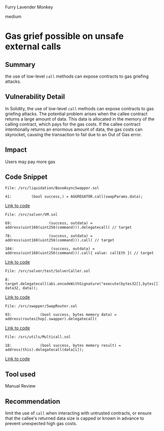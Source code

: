 Furry Lavender Monkey

medium

# Gas grief possible on unsafe external calls

## Summary
the use of low-level `call` methods can expose contracts to gas griefing attacks.

## Vulnerability Detail
In Solidity, the use of low-level `call` methods can expose contracts to gas griefing attacks. The potential problem arises when the callee contract returns a large amount of data. This data is allocated in the memory of the calling contract, which pays for the gas costs. If the callee contract intentionally returns an enormous amount of data, the gas costs can skyrocket, causing the transaction to fail due to an Out of Gas error.

## Impact

Users may pay more gas

## Code Snippet


```solidity
File: /src/liquidation/BaseAsyncSwapper.sol

41:         (bool success,) = AGGREGATOR.call(swapParams.data);

```
[Link to code](https://github.com/sherlock-audit/2023-06-tokemak/blob/main/v2-core-audit-2023-07-14//src/liquidation/BaseAsyncSwapper.sol#L41)

```solidity
File: /src/solver/VM.sol

69:                 (success, outdata) = address(uint160(uint256(command))).delegatecall( // target

78:                 (success, outdata) = address(uint160(uint256(command))).call( // target

104:                 (success, outdata) = address(uint160(uint256(command))).call{ value: callEth }( // target

```
[Link to code](https://github.com/sherlock-audit/2023-06-tokemak/blob/main/v2-core-audit-2023-07-14//src/solver/VM.sol#L104)

```solidity
File: /src/solver/test/SolverCaller.sol

8:             target.delegatecall(abi.encodeWithSignature("execute(bytes32[],bytes[])", data32, data));

```
[Link to code](https://github.com/sherlock-audit/2023-06-tokemak/blob/main/v2-core-audit-2023-07-14//src/solver/test/SolverCaller.sol#L8)

```solidity
File: /src/swapper/SwapRouter.sol

93:             (bool success, bytes memory data) = address(routes[hop].swapper).delegatecall(

```
[Link to code](https://github.com/sherlock-audit/2023-06-tokemak/blob/main/v2-core-audit-2023-07-14//src/swapper/SwapRouter.sol#L93)

```solidity
File: /src/utils/Multicall.sol

18:             (bool success, bytes memory result) = address(this).delegatecall(data[i]);

```
[Link to code](https://github.com/sherlock-audit/2023-06-tokemak/blob/main/v2-core-audit-2023-07-14//src/utils/Multicall.sol#L18)

## Tool used

Manual Review

## Recommendation

limit the use of `call` when interacting with untrusted contracts, or ensure that the callee's returned data size is capped or known in advance to prevent unexpected high gas costs. 